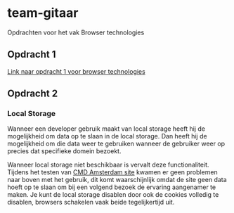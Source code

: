 # team-gitaar

Opdrachten voor het vak Browser technologies

## Opdracht 1

[Link naar opdracht 1 voor browser technologies](https://markvheusden.github.io/team-gitaar/)

## Opdracht 2

### Local Storage

Wanneer een developer gebruik maakt van local storage heeft hij de mogelijkheid om data op te slaan in de local storage. Dan heeft hij de mogelijkheid om die data weer te gebruiken wanneer de gebruiker weer op precies dat specifieke domein bezoekt. 

Wanneer local storage niet beschikbaar is vervalt deze functionaliteit. Tijdens het testen van [CMD Amsterdam site](https://www.cmd-amsterdam.nl/) kwamen er geen problemen naar boven met het gebruik, dit komt waarschijnlijk omdat de site geen data hoeft op te slaan om bij een volgend bezoek de ervaring aangenamer te maken. Je kunt de local storage disablen door ook de cookies volledig te disablen, browsers schakelen vaak beide tegelijkertijd uit. 

